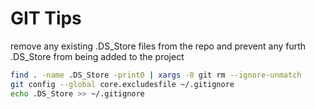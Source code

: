 # GIT Tips

remove any existing .DS_Store files from the repo and prevent any furth .DS_Store from being added to the project


```bash
find . -name .DS_Store -print0 | xargs -0 git rm --ignore-unmatch
git config --global core.excludesfile ~/.gitignore
echo .DS_Store >> ~/.gitignore
```